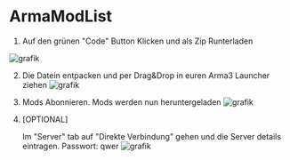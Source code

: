 # ArmaModList

1. Auf den grünen "Code" Button Klicken und als Zip Runterladen
 
![grafik](https://github.com/1day2die/ArmaModList/assets/8725848/55386be0-8a18-4893-8291-c94fd9517ca2)


2. Die Datein entpacken und per Drag&Drop in euren Arma3 Launcher ziehen
![grafik](https://github.com/1day2die/ArmaModList/assets/8725848/e20922e3-6f00-41fe-be81-2bb1c6a3f3bc)


3. Mods Abonnieren. Mods werden nun heruntergeladen
![grafik](https://github.com/1day2die/ArmaModList/assets/8725848/9341072e-775e-4d8d-9ecb-0cfeca9ca3bb)


4. [OPTIONAL]

   Im "Server" tab auf "Direkte Verbindung" gehen und die Server details eintragen. Passwort: qwer
![grafik](https://github.com/1day2die/ArmaModList/assets/8725848/6bf69848-8f02-4247-b6aa-9d2e73329f29)

